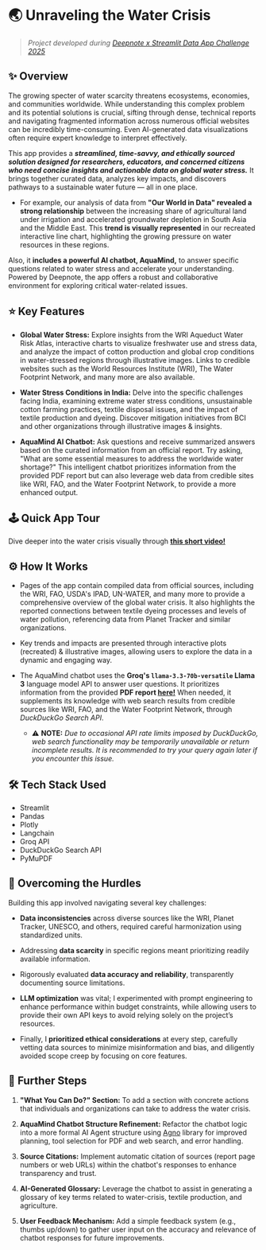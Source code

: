 # 🌏 Unraveling the Water Crisis
> *Project developed during [Deepnote x Streamlit Data App Challenge 2025](https://deepnote.com/app/deepnote/Deepnote-x-Streamlit-challenge-5c932eff-a979-47bd-a5ec-dbd7bcaa5f05)*

## ✨ Overview

The growing specter of water scarcity threatens ecosystems, economies, and communities worldwide. While understanding this complex problem and its potential solutions is crucial, sifting through dense, technical reports and navigating fragmented information across numerous official websites can be incredibly time-consuming. Even AI-generated data visualizations often require expert knowledge to interpret effectively.

This app provides a ***streamlined, time-savvy, and ethically sourced solution designed for researchers, educators, and concerned citizens who need concise insights and actionable data on global water stress.*** It brings together curated data, analyzes key impacts, and discovers pathways to a sustainable water future — all in one place.
 - For example, our analysis of data from **"Our World in Data" revealed a strong relationship** between the increasing share of agricultural land under irrigation and accelerated groundwater depletion in South Asia and the Middle East. This **trend is visually represented** in our recreated interactive line chart, highlighting the growing pressure on water resources in these regions.

Also, it **includes a powerful AI chatbot, AquaMind,** to answer specific questions related to water stress and accelerate your understanding. Powered by Deepnote, the app offers a robust and collaborative environment for exploring critical water-related issues.


## ⭐ Key Features

- **Global Water Stress:** Explore insights from the WRI Aqueduct Water Risk Atlas, interactive charts to visualize freshwater use and stress data, and analyze the impact of cotton production and global crop conditions in water-stressed regions through illustrative images. Links to credible websites such as the World Resources Institute (WRI), The Water Footprint Network, and many more are also available.

- **Water Stress Conditions in India:** Delve into the specific challenges facing India, examining extreme water stress conditions, unsustainable cotton farming practices, textile disposal issues, and the impact of textile production and dyeing. Discover mitigation initiatives from BCI and other organizations through illustrative images & insights.

- **AquaMind AI Chatbot:** Ask questions and receive summarized answers based on the curated information from an official report. Try asking, "What are some essential measures to address the worldwide water shortage?" This intelligent chatbot prioritizes information from the provided PDF report but can also leverage web data from credible sites like WRI, FAO, and the Water Footprint Network, to provide a more enhanced output.


## 🕹 Quick App Tour

Dive deeper into the water crisis visually through **[this short video!](https://www.canva.com/design/DAGgxHZigdE/Ze6wFXvShKXfdAqlnuPo2A/watch?utm_content=DAGgxHZigdE&utm_campaign=designshare&utm_medium=link2&utm_source=uniquelinks&utlId=h079c0d71bd)**


## ⚙ How It Works

- Pages of the app contain compiled data from official sources, including the WRI, FAO, USDA's IPAD, UN-WATER, and many more to provide a comprehensive overview of the global water crisis. It also highlights the reported connections between textile dyeing processes and levels of water pollution, referencing data from Planet Tracker and similar organizations.

- Key trends and impacts are presented through interactive plots (recreated) & illustrative images, allowing users to explore the data in a dynamic and engaging way.

- The AquaMind chatbot uses the **Groq's `llama-3.3-70b-versatile` Llama 3** language model API to answer user questions. It prioritizes information from the provided **PDF report [here!](https://pmc.ncbi.nlm.nih.gov/articles/PMC10300917/pdf/membranes-13-00612.pdf)** When needed, it supplements its knowledge with web search results from credible sources like WRI, FAO, and the Water Footprint Network, through *DuckDuckGo Search API*.
    - ⚠ **NOTE:** *Due to occasional API rate limits imposed by DuckDuckGo, web search functionality may be temporarily unavailable or return incomplete results. It is recommended to try your query again later if you encounter this issue.*


## 🛠 Tech Stack Used
- Streamlit
- Pandas
- Plotly
- Langchain
- Groq API
- DuckDuckGo Search API
- PyMuPDF


## 💪 Overcoming the Hurdles

Building this app involved navigating several key challenges:

- **Data inconsistencies** across diverse sources like the WRI, Planet Tracker, UNESCO, and others, required careful harmonization using standardized units.

- Addressing **data scarcity** in specific regions meant prioritizing readily available information.

- Rigorously evaluated **data accuracy and reliability**, transparently documenting source limitations.

-  **LLM optimization** was vital; I experimented with prompt engineering to enhance performance within budget constraints, while allowing users to provide their own API keys to avoid relying solely on the project’s resources.

- Finally, I **prioritized ethical considerations** at every step, carefully vetting data sources to minimize misinformation and bias, and diligently avoided scope creep by focusing on core features.


## 🚀 Further Steps

1. **"What You Can Do?" Section:** To add a section with concrete actions that individuals and organizations can take to address the water crisis.

2. **AquaMind Chatbot Structure Refinement:** Refactor the chatbot logic into a more formal AI Agent structure using [Agno](https://www.agno.com/) library for improved planning, tool selection for PDF and web search, and error handling.

3. **Source Citations:** Implement automatic citation of sources (report page numbers or web URLs) within the chatbot's responses to enhance transparency and trust.

4. **AI-Generated Glossary:** Leverage the chatbot to assist in generating a glossary of key terms related to water-crisis, textile production, and agriculture.

5. **User Feedback Mechanism:** Add a simple feedback system (e.g., thumbs up/down) to gather user input on the accuracy and relevance of chatbot responses for future improvements.
